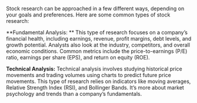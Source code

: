 Stock research can be approached in a few different ways, depending on your goals and preferences. Here are some common types of stock research:

**Fundamental Analysis: **
This type of research focuses on a company’s financial health, including earnings, revenue, profit margins, debt levels, and growth potential. 
Analysts also look at the industry, competitors, and overall economic conditions. 
Common metrics include the price-to-earnings (P/E) ratio, earnings per share (EPS), and return on equity (ROE).

**Technical Analysis:**
Technical analysis involves studying historical price movements and trading volumes using charts to predict future price movements. 
This type of research relies on indicators like moving averages,
Relative Strength Index (RSI), and Bollinger Bands. It’s more about market psychology and trends than a company’s fundamentals.

